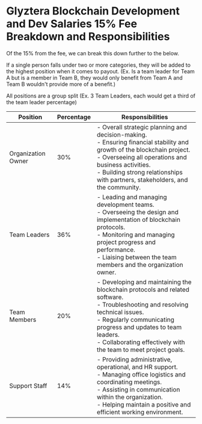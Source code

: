 # Glyztera Blockchain Development and Dev Salaries 15% Fee Breakdown and Responsibilities

Of the 15% from the fee, we can break this down further to the below.

If a single person falls under two or more categories, they will be added to the highest position when it comes to payout. (Ex. Is a team leader for Team A but is a member in Team B, they would only benefit from Team A and Team B wouldn't provide more of a benefit.)

All positions are a group split (Ex. 3 Team Leaders, each would get a third of the team leader percentage)

| Position | Percentage | Responsibilities |
|----------|------------|------------------|
| Organization Owner | 30% | - Overall strategic planning and decision-making.<br>- Ensuring financial stability and growth of the blockchain project.<br>- Overseeing all operations and business activities.<br>- Building strong relationships with partners, stakeholders, and the community. |
| Team Leaders | 36% | - Leading and managing development teams.<br>- Overseeing the design and implementation of blockchain protocols.<br>- Monitoring and managing project progress and performance.<br>- Liaising between the team members and the organization owner. |
| Team Members | 20% | - Developing and maintaining the blockchain protocols and related software.<br>- Troubleshooting and resolving technical issues.<br>- Regularly communicating progress and updates to team leaders.<br>- Collaborating effectively with the team to meet project goals. |
| Support Staff | 14% | - Providing administrative, operational, and HR support.<br>- Managing office logistics and coordinating meetings.<br>- Assisting in communication within the organization.<br>- Helping maintain a positive and efficient working environment. |